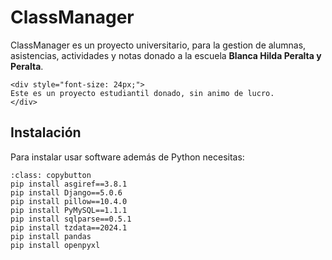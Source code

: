 # ClassManager

ClassManager es un proyecto universitario, para la gestion de alumnas, asistencias, actividades y notas donado a la escuela **Blanca Hilda Peralta y Peralta**.

```{Nota}
<div style="font-size: 24px;">
Este es un proyecto estudiantil donado, sin animo de lucro.
</div>
```




## Instalación 

Para instalar usar software además de Python necesitas:

```{code-block}
:class: copybutton
pip install asgiref==3.8.1
pip install Django==5.0.6
pip install pillow==10.4.0
pip install PyMySQL==1.1.1
pip install sqlparse==0.5.1
pip install tzdata==2024.1
pip install pandas
pip install openpyxl

```



